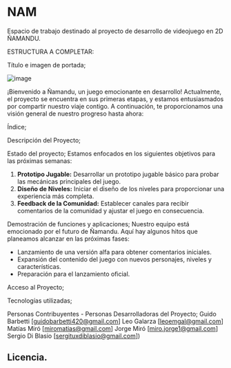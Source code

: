 # NAM
Espacio de trabajo destinado al proyecto de desarrollo de videojuego en 2D ÑAMANDU.

ESTRUCTURA A COMPLETAR:

Título e imagen de portada;

![image](https://github.com/EW-Soft/NAM/assets/66846834/8e4648f9-fb13-446d-ac10-7a3b80ac3dd7)

¡Bienvenido a Ñamandu, un juego emocionante en desarrollo!
Actualmente, el proyecto se encuentra en sus primeras etapas, y estamos entusiasmados por compartir nuestro viaje contigo.
A continuación, te proporcionamos una visión general de nuestro progreso hasta ahora:

Índice;

Descripción del Proyecto;

Estado del proyecto;
Estamos enfocados en los siguientes objetivos para las próximas semanas:

1. **Prototipo Jugable:** Desarrollar un prototipo jugable básico para probar las mecánicas principales del juego.
2. **Diseño de Niveles:** Iniciar el diseño de los niveles para proporcionar una experiencia más completa.
3. **Feedback de la Comunidad:** Establecer canales para recibir comentarios de la comunidad y ajustar el juego en consecuencia.

Demostración de funciones y aplicaciones;
Nuestro equipo está emocionado por el futuro de Ñamandu. Aquí hay algunos hitos que planeamos alcanzar en las próximas fases:

- Lanzamiento de una versión alfa para obtener comentarios iniciales.
- Expansión del contenido del juego con nuevos personajes, niveles y características.
- Preparación para el lanzamiento oficial.

Acceso al Proyecto;

Tecnologías utilizadas;

Personas Contribuyentes - Personas Desarrolladoras del Proyecto;
Guido Barbetti [guidobarbetti420@gmail.com]
Leo Galarza [leoemgal@gmail.com]
Matías Miró [miromatias@gmail.com]
Jorge Miró [miro.jorge1@gmail.com]
Sergio Di Blasio [sergituxdiblasio@gmail.com])

Licencia.
--------------




